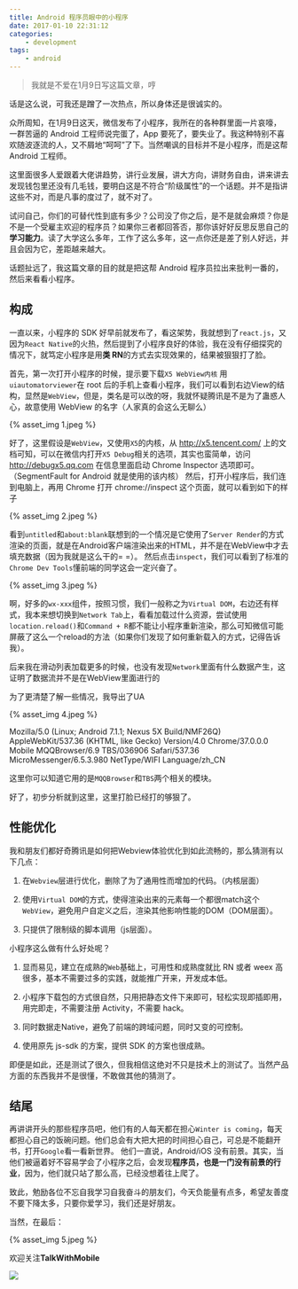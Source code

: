 ```yaml
---
title: Android 程序员眼中的小程序
date: 2017-01-10 22:31:12
categories:
    - development
tags:
    - android
---
```


> 我就是不爱在1月9日写这篇文章，哼

话是这么说，可我还是蹭了一次热点，所以身体还是很诚实的。

众所周知，在1月9日这天，微信发布了小程序，我所在的各种群里面一片哀嚎，一群苦逼的 Android 工程师说完蛋了，App 要死了，要失业了。我这种特别不喜欢随波逐流的人，又不屑地“呵呵”了下。当然嘲讽的目标并不是小程序，而是这帮 Android 工程师。

这里面很多人爱跟着大佬讲趋势，讲行业发展，讲大方向，讲财务自由，讲来讲去发现钱包里还没有几毛钱，要明白这是不符合“阶级属性”的一个话题。并不是指讲这些不对，而是凡事的度过了，就不对了。

试问自己，你们的可替代性到底有多少？公司没了你之后，是不是就会麻烦？你是不是一个受雇主欢迎的程序员？如果你三者都回答否，那你该好好反思反思自己的**学习能力**。读了大学这么多年，工作了这么多年，这一点你还是差了别人好远，并且会因为它，差距越来越大。

话题扯远了，我这篇文章的目的就是把这帮 Android 程序员拉出来批判一番的，然后来看看小程序。

## 构成

一直以来，小程序的 SDK 好早前就发布了，看这架势，我就想到了`react.js`，又因为`React Native`的火热，然后提到了小程序良好的体验，我在没有仔细探究的情况下，就笃定小程序是用**类 RN**的方式去实现效果的，结果被狠狠打了脸。

首先，第一次打开小程序的时候，提示要下载`X5 WebView内核`
用`uiautomatorviewer`在 root 后的手机上查看小程序，我们可以看到右边View的结构，显然是`WebView`，但是，类名是可以改的呀，我就怀疑腾讯是不是为了蛊惑人心，故意使用 WebView 的名字（人家真的会这么无聊么）

{% asset_img 1.jpeg %}

好了，这里假设是`WebView`，又使用`X5`的内核，从 http://x5.tencent.com/ 上的文档可知，可以在微信内打开`X5 Debug`相关的选项，其实也蛮简单，访问
http://debugx5.qq.com 在信息里面启动 Chrome  Inspector 选项即可。（SegmentFault for Android 就是使用的该内核）
然后，打开小程序后，我们连到电脑上，再用 Chrome 打开 chrome://inspect 这个页面，就可以看到如下的样子


{% asset_img 2.jpeg %}


看到`untitled`和`about:blank`联想到的一个情况是它使用了`Server Render`的方式渲染的页面，就是在Android客户端渲染出来的HTML，并不是在WebView中才去填充数据（因为我就是这么干的= =）。
然后点击`inspect`，我们可以看到了标准的`Chrome Dev Tools`懂前端的同学这会一定兴奋了。

{% asset_img 3.jpeg %}

啊，好多的`wx-xxx`组件，按照习惯，我们一般称之为`Virtual DOM`，右边还有样式，我本来想切换到`Network Tab`上，看看加载过什么资源，尝试使用`location.reload()`和`Command + R`都不能让小程序重新渲染，那么可知微信可能屏蔽了这么一个reload的方法（如果你们发现了如何重新载入的方式，记得告诉我）。

后来我在滑动列表加载更多的时候，也没有发现`Network`里面有什么数据产生，这证明了数据流并不是在WebView里面进行的

为了更清楚了解一些情况，我导出了UA

{% asset_img 4.jpeg %}

Mozilla/5.0 (Linux; Android 7.1.1; Nexus 5X Build/NMF26Q) AppleWebKit/537.36 (KHTML, like Gecko) Version/4.0 Chrome/37.0.0.0 Mobile MQQBrowser/6.9 TBS/036906 Safari/537.36 MicroMessenger/6.5.3.980 NetType/WIFI Language/zh_CN

这里你可以知道它用的是`MQQBrowser`和`TBS`两个相关的模块。

好了，初步分析就到这里，这里打脸已经打的够狠了。

## 性能优化

我和朋友们都好奇腾讯是如何把Webview体验优化到如此流畅的，那么猜测有以下几点：

1. 在`Webview`层进行优化，删除了为了通用性而增加的代码。（内核层面）

2. 使用`Virtual DOM`的方式，使得渲染出来的元素每一个都很match这个`WebView`，避免用户自定义之后，渲染其他影响性能的DOM（DOM层面）。

3. 只提供了限制级的脚本调用（js层面）。

小程序这么做有什么好处呢？

1. 显而易见，建立在成熟的`Web`基础上，可用性和成熟度就比 RN 或者 weex 高很多，基本不需要过多的实践，就能推广开来，开发成本低。

2. 小程序下载包的方式很自然，只用把静态文件下来即可，轻松实现即插即用，用完即走，不需要注册 Activity，不需要 hack。

3. 同时数据走Native，避免了前端的跨域问题，同时又变的可控制。

4. 使用原先 js-sdk 的方案，提供 SDK 的方案也很成熟。

即便是如此，还是测试了很久，但我相信这绝对不只是技术上的测试了。当然产品方面的东西我并不是很懂，不敢做其他的猜测了。

## 结尾

再讲讲开头的那些程序员吧，他们有的人每天都在担心`Winter is coming`，每天都担心自己的饭碗问题。他们总会有大把大把的时间担心自己，可总是不能翻开书，打开`Google`看一看新世界。
他们一直说，Android/iOS 没有前景。其实，当他们被逼着好不容易学会了小程序之后，会发现**程序员，也是一门没有前景的行业**，因为，他们就只站了那么高，已经没想着往上爬了。

致此，勉励各位不忘自我学习自我奋斗的朋友们，今天负能量有点多，希望友善度不要下降太多，只要你爱学习，我们还是好朋友。

当然，在最后：

{% asset_img 5.jpeg %}

欢迎关注**TalkWithMobile**

![](/img/talkwithmobile.jpeg)